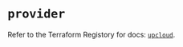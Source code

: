 # `provider`

Refer to the Terraform Registory for docs: [`upcloud`](https://registry.terraform.io/providers/upcloudltd/upcloud/3.2.0/docs).
